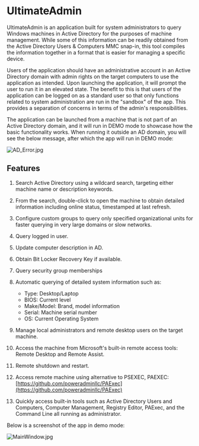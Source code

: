 # UltimateAdmin

UltimateAdmin is an application built for system administrators to query Windows machines in Active Directory for the purposes of machine management.  While some of this information can be readily obtained from the Active Directory Users & Computers MMC snap-in, this tool compiles the information together in a format that is easier for managing a specific device.  

Users of the application should have an administrative account in an Active Directory domain with admin rights on the target computers to use the application as intended.  Upon launching the application, it will prompt the user to run it in an elevated state.  The benefit to this is that users of the application can be logged on as a standard user so that only functions related to system administration are run in the "sandbox" of the app.  This provides a separation of concerns in terms of the admin's responsibilities.

The application can be launched from a machine that is not part of an Active Directory domain, and it will run in DEMO mode to showcase how the basic functionality works.  When running it outside an AD domain, you will see the below message, after which the app will run in DEMO mode:

![AD_Error.jpg]({{site.baseurl}}/AD_Error.jpg)


Features
---
1. Search Active Directory using a wildcard search, targeting either machine name or description keywords.  

2. From the search, double-click to open the machine to obtain detailed information including online status, timestamped at last refresh.

1. Configure custom groups to query only specified organizational units for faster querying in very large domains or slow networks.

2. Query logged in user.

4. Update computer description in AD.

5. Obtain Bit Locker Recovery Key if available.

6. Query security group memberships

6. Automatic querying of detailed system information such as:
	- Type: Desktop/Laptop
    - BIOS: Current level
    - Make/Model: Brand, model information
    - Serial: Machine serial number
    - OS: Current Operating System
    
8. Manage local administrators and remote desktop users on the target machine.

9. Access the machine from Microsoft's built-in remote access tools: Remote Desktop and Remote Assist.

10. Remote shutdown and restart.

11. Access remote machine using alternative to PSEXEC, PAEXEC: [https://github.com/poweradminllc/PAExec](https://github.com/poweradminllc/PAExec)

12. Quickly access built-in tools such as Active Directory Users and Computers, Computer Management, Registry Editor, PAExec, and the Command Line all running as administrator.

Below is a screenshot of the app in demo mode:

![MainWindow.jpg]({{site.baseurl}}/MainWindow.jpg)

